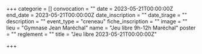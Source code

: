  +++
categorie = []
convocation = ""
date = 2023-05-21T00:00:00Z
end_date = 2023-05-21T00:00:00Z
date_inscription = ""
date_tirage = ""
description = ""
event_type = "creneau"
fiche_inscription = ""
image = ""
lieu = "Gymnase Jean Maréchal"
name = "Jeu libre 9h-12h Maréchal"
poster = ""
reglement = ""
title = "Jeu libre 2023-05-21T00:00:00Z"

+++